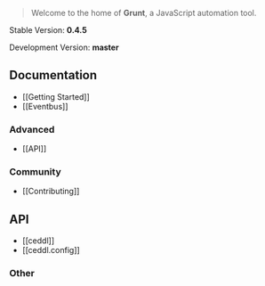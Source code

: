 > Welcome to the home of **Grunt**, a JavaScript automation tool.

Stable Version: **0.4.5**

Development Version: **master**

## Documentation
* [[Getting Started]]
* [[Eventbus]]

### Advanced
* [[API]]

### Community
* [[Contributing]]

## API
* [[ceddl]]
* [[ceddl.config]]

### Other
